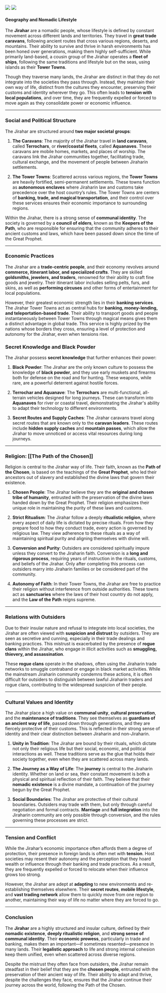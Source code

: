 ![](2024-09-09_18-44-41_6828.png)
![](2024-09-09_18-52-31_5249.png)
#### **Geography and Nomadic Lifestyle**
The **Jirahar** are a nomadic people, whose lifestyle is defined by constant movement across different lands and territories. They travel in **great trade caravans**, following ancient routes that cross various regions, deserts, and mountains. Their ability to survive and thrive in harsh environments has been honed over generations, making them highly self-sufficient. While primarily land-based, a cousin group of the Jirahar operates a **fleet of ships**, following the same traditions and lifestyle but on the seas, using islands as their **Tower Towns**.

Though they traverse many lands, the Jirahar are distinct in that they do not integrate into the societies they pass through. Instead, they maintain their own way of life, distinct from the cultures they encounter, preserving their customs and identity wherever they go. This often leads to **tension with local populations**, and over time, they are frequently expelled or forced to move again as they consolidate power or economic influence.

---

### **Social and Political Structure**

The Jirahar are structured around **two major societal groups**:
1. **The Caravans**: The majority of the Jirahar travel in **land caravans**, called **Terrochars**, or **river/coastal fleets**, called **Aquanaves**. These caravans are mobile homes, markets, and places of worship. The caravans link the Jirahar communities together, facilitating trade, cultural exchange, and the movement of people between Jiraharin settlements.

2. **The Tower Towns**: Scattered across various regions, the **Tower Towns** are heavily fortified, semi-permanent settlements. These towns function as **autonomous enclaves** where Jiraharin law and customs take precedence over the host country’s rules. The Tower Towns are centers of **banking, trade, and magical transportation**, and their control over these services ensures their economic importance to surrounding regions.

Within the Jirahar, there is a strong sense of **communal identity**. The society is governed by a **council of elders**, known as the **Keepers of the Path**, who are responsible for ensuring that the community adheres to their ancient customs and laws, which have been passed down since the time of the Great Prophet.

---

### **Economic Practices**

The Jirahar are a **trade-centric people**, and their economy revolves around **commerce, itinerant labor, and specialized crafts**. They are skilled **goldsmiths, jewelers, and traders**, renowned for their ability to craft fine goods and jewelry. Their itinerant labor includes selling pelts, furs, and skins, as well as **performing circuses** and other forms of entertainment for local populations.

However, their greatest economic strength lies in their **banking services**. The Jirahar Tower Towns act as central hubs for **banking, money-lending, and teleportation-based trade**. Their ability to transport goods and people instantaneously between Tower Towns through magical means gives them a distinct advantage in global trade. This service is highly prized by the nations whose borders they cross, ensuring a level of protection and autonomy for the Jirahar, even when tensions rise.

### **Secret Knowledge and Black Powder**
The Jirahar possess **secret knowledge** that further enhances their power:
1. **Black Powder**: The Jirahar are the only known culture to possess the knowledge of **black powder**, and they use early muskets and firearms both for defense on the road and for hunting. These weapons, while rare, are a powerful deterrent against hostile forces.
   
2. **Terrochar and Aquanave**: The **Terrochars** are multi-functional, all-terrain vehicles designed for long journeys. These can transform into **Aquanaves** for river or coastal travel, demonstrating the Jirahar's ability to adapt their technology to different environments.
   
3. **Secret Routes and Supply Caches**: The Jirahar caravans travel along secret routes that are known only to the **caravan leaders**. These routes include **hidden supply caches** and **mountain passes**, which allow the Jirahar to move unnoticed or access vital resources during long journeys.

---

### **Religion: [[The Path of the Chosen]]**

Religion is central to the Jirahar way of life. Their faith, known as the **Path of the Chosen**, is based on the teachings of the **Great Prophet**, who led their ancestors out of slavery and established the divine laws that govern their existence.

1. **Chosen People**: The Jirahar believe they are the **original and chosen tribe of humanity**, entrusted with the preservation of the divine laws handed down by the Great Prophet. Their religion emphasizes their unique role in maintaining the purity of these laws and customs.

2. **Strict Ritualism**: The Jirahar follow a deeply **ritualistic religion**, where every aspect of daily life is dictated by precise rituals. From how they prepare food to how they conduct trade, every action is governed by religious law. They view adherence to these rituals as a way of maintaining spiritual purity and aligning themselves with divine will.

3. **Conversion and Purity**: Outsiders are considered spiritually impure unless they convert to the Jiraharin faith. Conversion is a **long and rigorous process**, requiring years of instruction in the rituals, customs, and beliefs of the Jirahar. Only after completing this process can outsiders marry into Jiraharin families or be considered part of the community.

4. **Autonomy of Faith**: In their Tower Towns, the Jirahar are free to practice their religion without interference from outside authorities. These towns act as **sanctuaries** where the laws of their host country do not apply, and the **Law of the Path** reigns supreme.

---

### **Relations with Outsiders**

Due to their insular nature and refusal to integrate into local societies, the Jirahar are often viewed with **suspicion and distrust** by outsiders. They are seen as secretive and cunning, especially in their trade dealings and banking practices. This mistrust is exacerbated by the presence of **rogue clans** within the Jirahar, who engage in illicit activities such as **smuggling, thievery, and assassination**.

These **rogue clans** operate in the shadows, often using the Jiraharin trade networks to smuggle contraband or engage in black market activities. While the mainstream Jiraharin community condemns these actions, it is often difficult for outsiders to distinguish between lawful Jiraharin traders and rogue clans, contributing to the widespread suspicion of their people.

---

### **Cultural Values and Identity**

The Jirahar place a high value on **communal unity**, **cultural preservation**, and the **maintenance of traditions**. They see themselves as **guardians of an ancient way of life**, passed down through generations, and they are fiercely protective of their customs. This is reflected in their strong sense of identity and their clear distinction between Jiraharin and non-Jiraharin.

1. **Unity in Tradition**: The Jirahar are bound by their rituals, which dictate not only their religious life but their social, economic, and political interactions as well. These traditions serve as the glue that holds their society together, even when they are scattered across many lands.
   
2. **The Journey as a Way of Life**: The **journey** is central to the Jiraharin identity. Whether on land or sea, their constant movement is both a physical and spiritual reflection of their faith. They believe that their **nomadic existence** is a divine mandate, a continuation of the journey begun by the Great Prophet.

3. **Social Boundaries**: The Jirahar are protective of their cultural boundaries. Outsiders may trade with them, but only through careful negotiation and formal contracts. **Marriage** and **full integration** into the Jiraharin community are only possible through conversion, and the rules governing these processes are strict.

---

### **Tension and Conflict**

While the Jirahar’s economic importance often affords them a degree of protection, their presence in foreign lands is often met with **tension**. Host societies may resent their autonomy and the perception that they hoard wealth or influence through their banking and trade practices. As a result, they are frequently expelled or forced to relocate when their influence grows too strong.

However, the Jirahar are adept at **adapting** to new environments and re-establishing themselves elsewhere. Their **secret routes**, **mobile lifestyle**, and **vast trading network** allow them to quickly move from one region to another, maintaining their way of life no matter where they are forced to go.

---

### **Conclusion**

The **Jirahar** are a highly structured and insular culture, defined by their **nomadic existence**, **deeply ritualistic religion**, and **strong sense of communal identity**. Their **economic prowess**, particularly in trade and banking, makes them an important—if sometimes resented—presence in many lands. Their **legalistic approach** to life and strong internal cohesion keep them unified, even when scattered across diverse regions.

Despite the mistrust they often face from outsiders, the Jirahar remain steadfast in their belief that they are the **chosen people**, entrusted with the preservation of their ancient way of life. Their ability to adapt and thrive, despite the challenges they face, ensures that the Jirahar continue their journey across the world, following the Path of the Chosen.